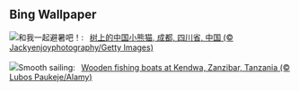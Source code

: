 ## Bing Wallpaper
![](https://www.bing.com/th?id=OHR.TheGreatHeat2024_ZH-CN0533855662_UHD.jpg&w=1000)和我一起避暑吧！:&nbsp;&ensp;[树上的中国小熊猫, 成都, 四川省, 中国 (© Jackyenjoyphotography/Getty Images)](https://www.bing.com/th?id=OHR.TheGreatHeat2024_ZH-CN0533855662_UHD.jpg)
<br><br/>
![](https://www.bing.com/th?id=OHR.ZanzibarBoats_EN-US9009404410_UHD.jpg&w=1000)Smooth sailing:&nbsp;&ensp;[Wooden fishing boats at Kendwa, Zanzibar, Tanzania (© Lubos Paukeje/Alamy)](https://www.bing.com/th?id=OHR.ZanzibarBoats_EN-US9009404410_UHD.jpg)
<br><br/>
